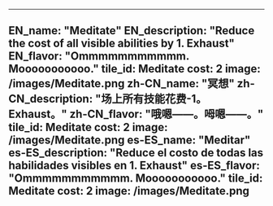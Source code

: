 ---

EN_name: "Meditate"
EN_description: "Reduce the cost of all visible abilities by 1. Exhaust"
EN_flavor: "Ommmmmmmmmmm. Mooooooooooo."
tile_id: Meditate
cost: 2
image: /images/Meditate.png
zh-CN_name: "冥想"
zh-CN_description: "场上所有技能花费-1。Exhaust。"
zh-CN_flavor: "哦嗯——。呣嗯——。"
tile_id: Meditate
cost: 2
image: /images/Meditate.png
es-ES_name: "Meditar"
es-ES_description: "Reduce el costo de todas las habilidades visibles en 1. Exhaust"
es-ES_flavor: "Ommmmmmmmmmm. Mooooooooooo."
tile_id: Meditate
cost: 2
image: /images/Meditate.png
---